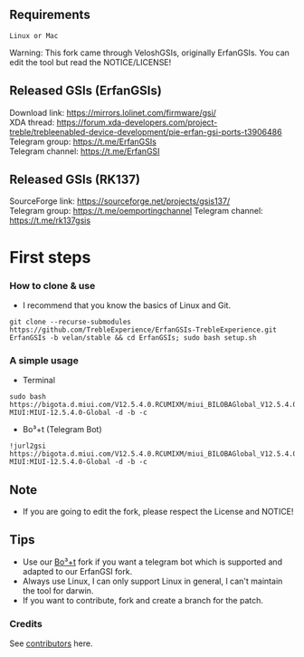 ## Requirements
    Linux or Mac
Warning: This fork came through VeloshGSIs, originally ErfanGSIs.
You can edit the tool but read the NOTICE/LICENSE!

## Released GSIs (ErfanGSIs)
Download link: https://mirrors.lolinet.com/firmware/gsi/  
XDA thread: https://forum.xda-developers.com/project-treble/trebleenabled-device-development/pie-erfan-gsi-ports-t3906486  
Telegram group: https://t.me/ErfanGSIs  
Telegram channel: https://t.me/ErfanGSI  

## Released GSIs (RK137)
SourceForge link: https://sourceforge.net/projects/gsis137/  
Telegram group: https://t.me/oemportingchannel 
Telegram channel: https://t.me/rk137gsis

# First steps

### How to clone & use
* I recommend that you know the basics of Linux and Git.
```
git clone --recurse-submodules https://github.com/TrebleExperience/ErfanGSIs-TrebleExperience.git ErfanGSIs -b velan/stable && cd ErfanGSIs; sudo bash setup.sh
```

### A simple usage
* Terminal
```
sudo bash https://bigota.d.miui.com/V12.5.4.0.RCUMIXM/miui_BILOBAGlobal_V12.5.4.0.RCUMIXM_52f6574211_11.0.zip MIUI:MIUI-12.5.4.0-Global -d -b -c
```
* Bo³+t (Telegram Bot)
```
!jurl2gsi https://bigota.d.miui.com/V12.5.4.0.RCUMIXM/miui_BILOBAGlobal_V12.5.4.0.RCUMIXM_52f6574211_11.0.zip MIUI:MIUI-12.5.4.0-Global -d -b -c
```

## Note
* If you are going to edit the fork, please respect the License and NOTICE!

## Tips
* Use our [Bo³+t](https://github.com/TrebleExperience/Bot3) fork if you want a telegram bot which is supported and adapted to our ErfanGSI fork.
* Always use Linux, I can only support Linux in general, I can't maintain the tool for darwin.
* If you want to contribute, fork and create a branch for the patch.

### Credits
See [contributors](https://github.com/TrebleExperience/ErfanGSIs-TrebleExperience/graphs/contributors) here.
